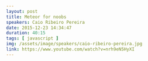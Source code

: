 ```yaml
---
layout: post
title: Meteor for noobs
speakers: Caio Ribeiro Pereira
date: 2015-12-23 14:34:47
duration: 40:15
tags: [ javascript ]
img: /assets/image/speakers/caio-ribeiro-pereira.jpg
link: https://www.youtube.com/watch?v=nrh9eN5HyXI
---
```

